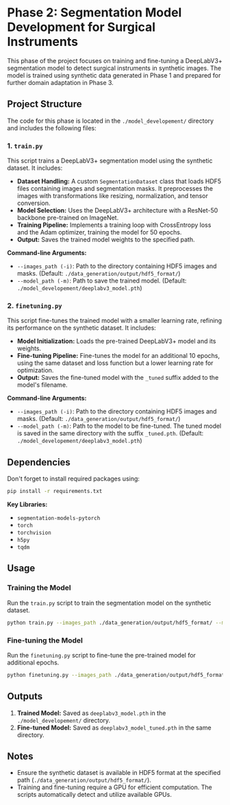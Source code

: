 # Phase 2: Segmentation Model Development for Surgical Instruments

This phase of the project focuses on training and fine-tuning a DeepLabV3+ segmentation model to detect surgical instruments in synthetic images. The model is trained using synthetic data generated in Phase 1 and prepared for further domain adaptation in Phase 3.

## Project Structure

The code for this phase is located in the `./model_developement/` directory and includes the following files:

### 1. `train.py`
This script trains a DeepLabV3+ segmentation model using the synthetic dataset. It includes:

- **Dataset Handling:** A custom `SegmentationDataset` class that loads HDF5 files containing images and segmentation masks. It preprocesses the images with transformations like resizing, normalization, and tensor conversion.
- **Model Selection:** Uses the DeepLabV3+ architecture with a ResNet-50 backbone pre-trained on ImageNet.
- **Training Pipeline:** Implements a training loop with CrossEntropy loss and the Adam optimizer, training the model for 50 epochs.
- **Output:** Saves the trained model weights to the specified path.

**Command-line Arguments:**
- `--images_path (-i)`: Path to the directory containing HDF5 images and masks. (Default: `./data_generation/output/hdf5_format/`)
- `--model_path (-m)`: Path to save the trained model. (Default: `./model_developement/deeplabv3_model.pth`)

### 2. `finetuning.py`
This script fine-tunes the trained model with a smaller learning rate, refining its performance on the synthetic dataset. It includes:

- **Model Initialization:** Loads the pre-trained DeepLabV3+ model and its weights.
- **Fine-tuning Pipeline:** Fine-tunes the model for an additional 10 epochs, using the same dataset and loss function but a lower learning rate for optimization.
- **Output:** Saves the fine-tuned model with the `_tuned` suffix added to the model's filename.

**Command-line Arguments:**
- `--images_path (-i)`: Path to the directory containing HDF5 images and masks. (Default: `./data_generation/output/hdf5_format/`)
- `--model_path (-m)`: Path to the model to be fine-tuned. The tuned model is saved in the same directory with the suffix `_tuned.pth`. (Default: `./model_developement/deeplabv3_model.pth`)

## Dependencies
Don't forget to install required packages using:
   ```bash
   pip install -r requirements.txt
   ```

**Key Libraries:**
- `segmentation-models-pytorch`
- `torch`
- `torchvision`
- `h5py`
- `tqdm`

## Usage

### Training the Model
Run the `train.py` script to train the segmentation model on the synthetic dataset.

```bash
python train.py --images_path ./data_generation/output/hdf5_format/ --model_path ./model_developement/deeplabv3_model.pth
```

### Fine-tuning the Model
Run the `finetuning.py` script to fine-tune the pre-trained model for additional epochs.

```bash
python finetuning.py --images_path ./data_generation/output/hdf5_format/ --model_path ./model_developement/deeplabv3_model.pth
```

## Outputs

1. **Trained Model:** Saved as `deeplabv3_model.pth` in the `./model_developement/` directory.
2. **Fine-tuned Model:** Saved as `deeplabv3_model_tuned.pth` in the same directory.

## Notes

- Ensure the synthetic dataset is available in HDF5 format at the specified path (`./data_generation/output/hdf5_format/`).
- Training and fine-tuning require a GPU for efficient computation. The scripts automatically detect and utilize available GPUs.
